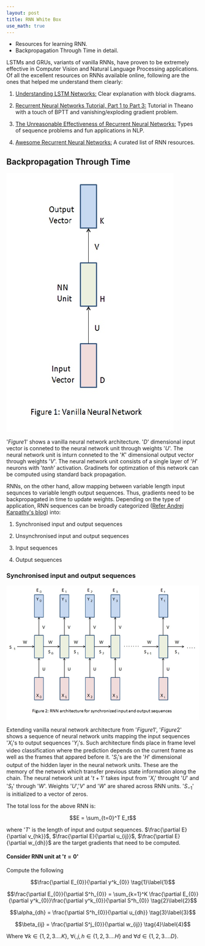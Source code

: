 ```yaml
---
layout: post
title: RNN White Box
use_math: true
---
```


* Resources for learning RNN.  
* Backpropagation Through Time in detail.

LSTMs and GRUs, variants of vanilla RNNs, have proven to be extremely effective in Computer Vision and Natural Language Processing applications. Of all the excellent resources on RNNs available online, following are the ones that helped me understand them clearly:

1. [Understanding LSTM Networks:](http://colah.github.io/posts/2015-08-Understanding-LSTMs/) Clear explanation with block diagrams.

2. [Recurrent Neural Networks Tutorial, Part 1 to Part 3:](http://www.wildml.com/2015/09/recurrent-neural-networks-tutorial-part-1-introduction-to-rnns/) Tutorial in Theano with a touch of BPTT and vanishing/exploding gradient problem.

3. [The Unreasonable Effectiveness of Recurrent Neural Networks:](http://karpathy.github.io/2015/05/21/rnn-effectiveness/) Types of sequence problems and fun applications in NLP.

4. [Awesome Recurrent Neural Networks:](https://github.com/kjw0612/awesome-rnn) A curated list of RNN resources.

## Backpropagation Through Time

![](/images/VanillaNN.jpg  "Vanilla Neural Network")

'$Figure 1$' shows a vanilla neural network architecture. '$D$' dimensional input vector is conneted to the neural network unit through weights '$U$'. The neural network unit is inturn conneted to the '$K$' dimensional output vector through weights '$V$'. The neural network unit consists of a single layer of '$H$' neurons with '$tanh$' activation. Gradinets for optimzation of this network can be computed using standard back propagation.

RNNs, on the other hand, allow mapping between variable length input sequnces to variable length output sequences. Thus, gradients need to be backpropagated in time to update weights. Depending on the type of application, RNN sequences can be broadly categorized ([Refer Andrej Karpathy's blog](http://karpathy.github.io/2015/05/21/rnn-effectiveness/)) into:

1. Synchronised input and output sequences

2. Unsynchronised input and output sequences

3. Input sequences

4. Output sequences

### Synchronised input and output sequences

![](/images/RNNSyncIpOp.jpg  "RNN architecture for synchronized input and output sequences")

Extending vanilla neural network architecture from '$Figure 1$', '$Figure 2$' shows a sequence of neural network units mapping the input sequences '$X_{i}$'s to output sequences '$Y_{i}$'s. Such architecture finds place in frame level video classification where the prediction depends on the current frame as well as the frames that appared before it. '$S_{i}$'s are the '$H$' dimensional output of the hidden layer in the neural network units. These are the memory of the network which transfer previous state information along the chain. The neural network unit at '$t+1$' takes input from '$X_{i}$' throught '$U$' and '$S_{t}$' through '$W$'. Weights '$U$','$V$' and '$W$' are shared across RNN units. '$S_{-1}$' is initialized to a vector of zeros.

The total loss for the above RNN is:

$$E = \sum_{t=0}^T E_t$$

where '$T$' is the length of input and output sequences. 
$\frac{\partial E}{\partial v_{hk}}$, $\frac{\partial E}{\partial u_{ij}}$, $\frac{\partial E}{\partial w_{dh}}$ are the target gradients that need to be computed.

#### Consider RNN unit at '$t = 0$' 

Compute the following

$$\frac{\partial E_{0}}{\partial y^k_{0}} \tag{1}\label{1}$$

$$\frac{\partial E_{0}}{\partial S^h_{0}} = \sum_{k=1}^K \frac{\partial E_{0}}{\partial y^k_{0}}\frac{\partial y^k_{0}}{\partial S^h_{0}} \tag{2}\label{2}$$

$$\alpha_{dh} = \frac{\partial S^h_{0}}{\partial u_{dh}} \tag{3}\label{3}$$

$$\beta_{ij} = \frac{\partial S^j_{0}}{\partial w_{ij}} \tag{4}\label{4}$$

Where $\forall k \in \{1,2,3....K\}$, $\forall i,j,h \in \{1,2,3....H\}$ and $\forall d \in \{1,2,3....D\}$.


